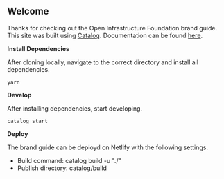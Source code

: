 ## **Welcome** 

Thanks for checking out the Open Infrastructure Foundation brand guide. This site was built using [Catalog](https://docs.catalog.style/). Documentation can be found [here](https://docs.catalog.style/).

**Install Dependencies**

After cloning locally, navigate to the correct directory and install all dependencies.

```
yarn
```

**Develop**

After installing dependencies, start developing.

```
catalog start
```

**Deploy**

The brand guide can be deployd on Netlify with the following settings. 

- Build command: catalog build -u "./"
- Publish directory: catalog/build

